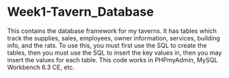 # Week1-Tavern_Database
This contains the database framework for my taverns. 
It has tables which track the supplies, sales, employees, owner information, services, building info, and the rats.
To use this, you must first use the SQL to create the tables, then you must use the SQL to insert the key values in, then you may insert the values for each table.
This code works in PHPmyAdmin, MySQL Workbench 6.3 CE, etc. 
